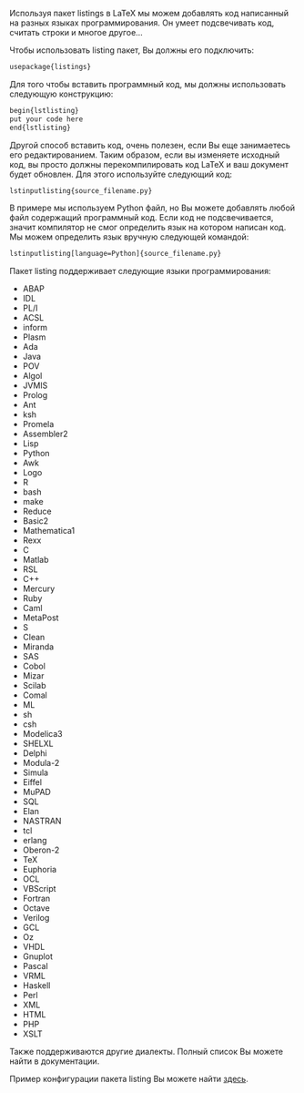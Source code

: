 Используя пакет listings в LaTeX мы можем добавлять код написанный на разных языках программирования. 
Он умеет подсвечивать код, считать строки и многое другое…

Чтобы использовать listing пакет, Вы должны его подключить:

```latex
usepackage{listings}
```

Для того чтобы вставить программный код, мы должны использовать следующую конструкцию:

```latex
begin{lstlisting}
put your code here
end{lstlisting}
```

Другой способ вставить код, очень полезен, если Вы еще занимаетесь его редактированием. Таким образом, 
если вы изменяете исходный код, вы просто должны перекомпилировать код LaTeX и ваш документ будет 
обновлен. Для этого используйте следующий код:

```latex
lstinputlisting{source_filename.py}
```

В примере мы используем Python файл, но Вы можете добавлять любой файл содержащий программный код.
Если код не подсвечивается, значит компилятор не смог определить язык на котором написан код. Мы можем 
определить язык вручную следующей командой:

```latex
lstinputlisting[language=Python]{source_filename.py}
```

Пакет listing поддерживает следующие языки программирования:
* ABAP
* IDL
* PL/I
* ACSL
* inform
* Plasm
* Ada
* Java
* POV
* Algol
* JVMIS
* Prolog
* Ant
* ksh
* Promela
* Assembler2
* Lisp
* Python
* Awk
* Logo
* R
* bash
* make
* Reduce
* Basic2
* Mathematica1
* Rexx
* C
* Matlab
* RSL
* C++
* Mercury
* Ruby
* Caml
* MetaPost
* S
* Clean
* Miranda
* SAS
* Cobol
* Mizar
* Scilab
* Comal
* ML
* sh
* csh
* Modelica3
* SHELXL
* Delphi
* Modula-2
* Simula
* Eiffel
* MuPAD
* SQL
* Elan
* NASTRAN
* tcl
* erlang
* Oberon-2
* TeX
* Euphoria
* OCL
* VBScript
* Fortran
* Octave
* Verilog
* GCL
* Oz
* VHDL
* Gnuplot
* Pascal
* VRML
* Haskell
* Perl
* XML
* HTML
* PHP
* XSLT

Также поддерживаются другие диалекты. Полный список Вы можете найти в <a herf="http://mirror.hmc.edu/ctan/macros/latex/contrib/listings/listings.pdf">документации</a>.

Пример конфигурации пакета listing Вы можете найти <a href="">здесь</a>.
